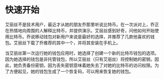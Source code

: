 # 快速开始

艾丽丝不是技术用户，最近才从她的朋友乔那里听说比特币。在一次派对上，乔正在热情地向周围的人解释比特币，并提供演示。艾丽丝感到好奇，问他如何开始使用比特币。乔说移动钱包对新用户来说是最好的选择，并推荐了几款他喜欢的钱包。艾丽丝下载了乔推荐的其中一个，并将其安装在手机上。

当艾丽丝第一次运行她的钱包应用时，她选择了创建一个新的比特币钱包的选项。因为她选择的钱包是非托管钱包，所以艾丽丝（只有艾丽丝）将控制她的密钥。因此，她负责备份密钥，因为丢失密钥意味着她失去了对她的比特币的访问权限。为了方便起见，她的钱包生成了一个恢复码，可以用来恢复她的钱包。
